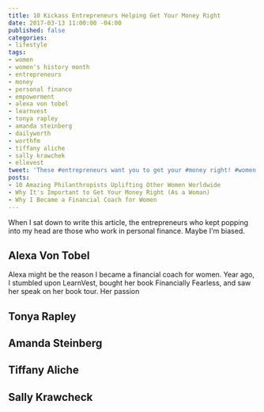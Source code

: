 ```yaml
---
title: 10 Kickass Entrepreneurs Helping Get Your Money Right
date: 2017-03-13 11:00:00 -04:00
published: false
categories:
- lifestyle
tags:
- women
- women's history month
- entrepreneurs
- money
- personal finance
- empowerment
- alexa von tobel
- learnvest
- tonya rapley
- amanda steinberg
- dailyworth
- worthfm
- tiffany aliche
- sally krawchek
- ellevest
tweet: 'These #entrepreneurs want you to get your #money right! #women #womenshistory'
posts:
- 10 Amazing Philanthropists Uplifting Other Women Worldwide
- Why It's Important to Get Your Money Right (As a Woman)
- Why I Became a Financial Coach for Women
---
```


When I sat down to write this article, the entrepreneurs who kept popping into my head are those who work in personal finance. Maybe I'm biased. 

## Alexa Von Tobel

Alexa might be the reason I became a financial coach for women. Year ago, I stumbled upon LearnVest, bought her book Financially Fearless, and saw her speak on her book tour. Her passion 

## Tonya Rapley

## Amanda Steinberg

## Tiffany Aliche

## Sally Krawcheck